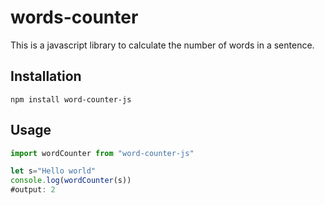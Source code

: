 # words-counter

This is a javascript library to calculate the number of words in a sentence.


## Installation

```
npm install word-counter-js
```

## Usage

```javascript
import wordCounter from "word-counter-js"

let s="Hello world"
console.log(wordCounter(s))
#output: 2

```
